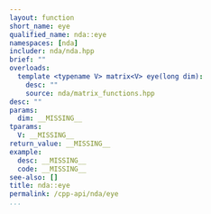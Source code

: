 ```yaml
---
layout: function
short_name: eye
qualified_name: nda::eye
namespaces: [nda]
includer: nda/nda.hpp
brief: ""
overloads:
  template <typename V> matrix<V> eye(long dim):
    desc: ""
    source: nda/matrix_functions.hpp
desc: ""
params:
  dim: __MISSING__
tparams:
  V: __MISSING__
return_value: __MISSING__
example:
  desc: __MISSING__
  code: __MISSING__
see-also: []
title: nda::eye
permalink: /cpp-api/nda/eye
...
```


